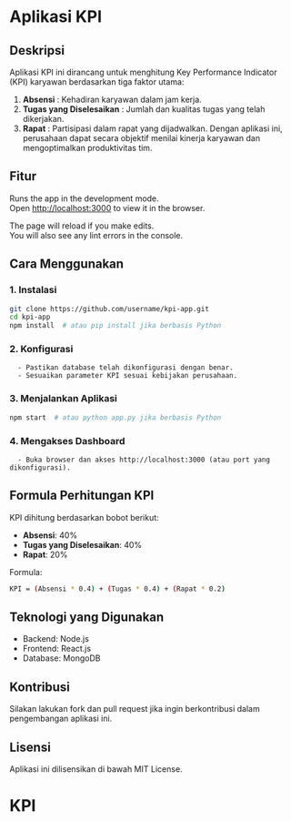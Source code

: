 # Aplikasi KPI

## Deskripsi

Aplikasi KPI ini dirancang untuk menghitung Key Performance Indicator (KPI) karyawan berdasarkan tiga faktor utama:
  1. **Absensi** : Kehadiran karyawan dalam jam kerja.
  2. **Tugas yang Diselesaikan** : Jumlah dan kualitas tugas yang telah dikerjakan.
  3. **Rapat** : Partisipasi dalam rapat yang dijadwalkan.
Dengan aplikasi ini, perusahaan dapat secara objektif menilai kinerja karyawan dan mengoptimalkan produktivitas tim.

## Fitur

Runs the app in the development mode.\
Open [http://localhost:3000](http://localhost:3000) to view it in the browser.

The page will reload if you make edits.\
You will also see any lint errors in the console.

## Cara Menggunakan
### 1. Instalasi
```sh
git clone https://github.com/username/kpi-app.git
cd kpi-app
npm install  # atau pip install jika berbasis Python
```
### 2. Konfigurasi
      - Pastikan database telah dikonfigurasi dengan benar.
      - Sesuaikan parameter KPI sesuai kebijakan perusahaan.
      
### 3. Menjalankan Aplikasi
```sh
npm start  # atau python app.py jika berbasis Python
```
### 4. Mengakses Dashboard
      - Buka browser dan akses http://localhost:3000 (atau port yang dikonfigurasi).
## Formula Perhitungan KPI
KPI dihitung berdasarkan bobot berikut:
  - **Absensi**: 40%
  - **Tugas yang Diselesaikan**: 40%
  - **Rapat**: 20%

Formula:
```sh
KPI = (Absensi * 0.4) + (Tugas * 0.4) + (Rapat * 0.2)
```
## Teknologi yang Digunakan
  - Backend: Node.js
  - Frontend: React.js
  - Database: MongoDB

## Kontribusi
  Silakan lakukan fork dan pull request jika ingin berkontribusi dalam pengembangan aplikasi ini.

## Lisensi
Aplikasi ini dilisensikan di bawah MIT License.

# KPI
